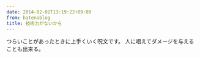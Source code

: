 ```yaml
---
date: 2014-02-02T13:19:22+09:00
from: hatenablog
title: 技術力がないから
---
```


<p>つらいことがあったときに上手くいく呪文です。
人に唱えてダメージを与えることも出来る。</p>

